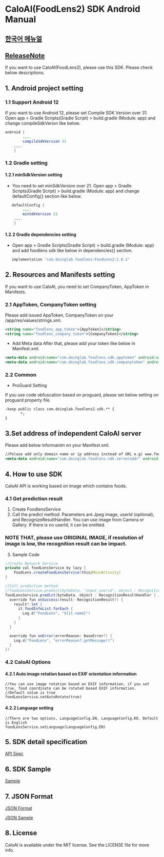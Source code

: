 # CaloAI(FoodLens2) SDK Android Manual
## [한국어 메뉴얼](README_KO.md)
## [ReleaseNote](ReleaseNote.md)

If you want to use CaloAI(FoodLens2), please use this SDK. Please check below descriptions. 

## 1. Android project setting

### 1.1 Support Android 12
If you want to use Android 12, please set Compile SDK Version over 31. Open app > Gradle Scripts(Gradle Script) > build.gradle (Module: app) and change compileSdkVerion like below.

```java
android {
        ....
        compileSdkVersion 31
	....       
    }
```

### 1.2 Gradle setting
#### 1.2.1 minSdkVersion setting
- You need to set minSdkVersion over 21. Open app > Gradle Scripts(Gradle Script) > build.gradle (Module: app) and change defaultConfig{} section like below.
```java
   defaultConfig {
        ....
        minSdkVersion 23
	....       
    }
```
#### 1.2.2 Gradle dependencies setting
- Open app > Gradle Scripts(Gradle Script) > build.gradle (Module: app) and add foodlens sdk like below in dependencies{} section.
```java
   implementation "com.doinglab.foodlens:FoodLens2:1.0.1"
```

## 2. Resources and Manifests setting
If you want to use CaloAI, you need to set CompanyToken, AppToken in Manifests.

### 2.1 AppToken, CompanyToken setting
Please add issued AppToken, CompanyToken on your /app/res/values/strings.xml.
```xml
<string name="foodlens_app_token">[AppToken]</string>
<string name="foodlens_company_token">[CompanyToken]</string>
```

* Add Meta data
After that, please add your token like below in Manifest.xml.
```xml
<meta-data android:name="com.doinglab.foodlens.sdk.apptoken" android:value="@string/foodlens_app_token"/> 
<meta-data android:name="com.doinglab.foodlens.sdk.companytoken" android:value="@string/foodlens_company_token"/> 
```

### 2.2 Common
* ProGuard Setting

If you use code obfuscation based on proguard, please set below setting on proguard property file.
```xml
-keep public class com.doinglab.foodlens2.sdk.** {
       *;
}
```

## 3.Set address of independent CaloAI server
   Please add below informaiotn on your Manifest.xml.
```xml
//Pelase add only domain name or ip address instead of URL e.g) www.foodlens.com, 123.222.100.10
<meta-data android:name="com.doinglab.foodlens.sdk.serveraddr" android:value="[server_address]"/> 
```  

## 4. How to use SDK
CaloAI API is working based on image which contains foods.

### 4.1 Get prediction result
1. Create FoodlensService
2. Call the predict method. 
Parameters are Jpeg image, userId (optional), and RecognizeResultHandler. 
You can use image from Camera or Gallery. 
If there is no userId, it can be omitted.</br>
### NOTE THAT, please use ORIGINAL IMAGE, if resolution of image is low, the recognition result can be impact.

3. Sample Code
```java
//Create Network Service
private val foodLensService by lazy {
    FoodLens.createFoodLensService(this@MainActivity)
}

//Call prediction method.
//foodLensService.predict(byteData, "input_userid", object : RecognitionResultHandler { //If userId exists
foodLensService.predict(byteData, object : RecognitionResultHandler { //If userId does not exist
  override fun onSuccess(result: RecognitionResult?) {
    result?.let {
      it.foodInfoList.forEach {
        Log.d("FoodLens", "${it.name}")
      }
    }
  }

  override fun onError(errorReason: BaseError?) {
    Log.d("FoodLens", "errorReason?.getMessage()")
  }
})
```

### 4.2 CaloAI Options
#### 4.2.1 Auto image rotation based on EXIF orientation information
```
//You can use image rotation based on EXIF information, if you set true, food coordinate can be rotated based EXIF information.
//Default value is true
foodLensService.setAutoRotate(true)
```
#### 4.2.2 Language setting
```
//There are two options, LanguageConfig.EN, LanguageConfig.KO. Default is English
foodLensService.setLanguage(LanguageConfig.EN)
```

## 5. SDK detail specification
[API Spec](https://doinglab.github.io/foodlens2sdk/android/index.html)  

## 6. SDK Sample
[Sample](SampleCode/)

## 7. JSON Format
[JSON Format](../JSON%20Format)

[JSON Sample](../JSON%20Sample)

## 8. License
CaloAI is available under the MIT license. See the LICENSE file for more info.
